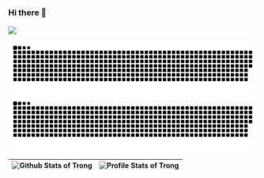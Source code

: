 ### Hi there 👋
<img align="center" src="https://readme-typing-svg.demolab.com?font=Fira+Code&size=60&duration=2500&pause=500&center=true&vCenter=true&multiline=true&width=600&height=100&lines=Hello!+I'm+Trong">


![github contribution grid snake animation](https://raw.githubusercontent.com/chutientrong/chutientrong/output/github-contribution-grid-snake-dark.svg#gh-dark-mode-only)![github contribution grid snake animation](https://raw.githubusercontent.com/chutientrong/chutientrong/output/github-contribution-grid-snake.svg#gh-light-mode-only)

| ![Github Stats of Trong](https://github-readme-stats.vercel.app/api?username=chutientrong&show_icons=true&theme=buefy)  | ![Profile Stats of Trong](https://github-readme-stats.vercel.app/api/top-langs/?username=chutientrong&layout=compact&hide=html&theme=buefy) |
| :-------------: | :-------------: |
